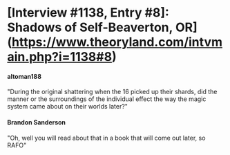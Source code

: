 # [Interview #1138, Entry #8]: Shadows of Self-Beaverton, OR](https://www.theoryland.com/intvmain.php?i=1138#8)

#### altoman188

"During the original shattering when the 16 picked up their shards, did the manner or the surroundings of the individual effect the way the magic system came about on their worlds later?"

#### Brandon Sanderson

"Oh, well you will read about that in a book that will come out later, so RAFO"

